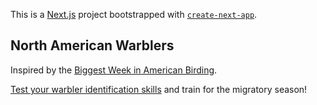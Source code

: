 This is a [Next.js](https://nextjs.org/) project bootstrapped with [`create-next-app`](https://github.com/vercel/next.js/tree/canary/packages/create-next-app).

## North American Warblers

Inspired by the [Biggest Week in American Birding](https://www.biggestweekinamericanbirding.com).



[Test your warbler identification skills](https://react-warblers.vercel.app) and train for the migratory season!


